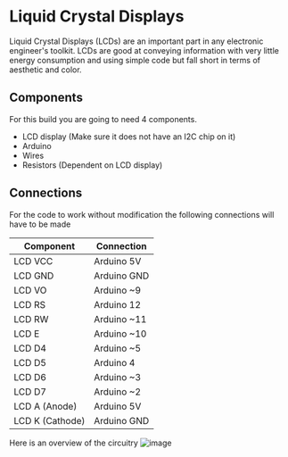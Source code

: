 # Liquid Crystal Displays
Liquid Crystal Displays (LCDs) are an important part in any electronic engineer's toolkit. LCDs are good at conveying information with very little energy consumption and using simple code but fall short in terms of aesthetic and color. 

## Components
For this build you are going to need 4 components.

- LCD display (Make sure it does not have an I2C chip on it)
- Arduino
- Wires
- Resistors (Dependent on LCD display)

## Connections
For the code to work without modification the following connections will have to be made

| Component    | Connection      |
|--------------|-----------------|
| LCD VCC      | Arduino 5V      |
| LCD GND      | Arduino GND     |
| LCD VO       | Arduino ~9      |
| LCD RS       | Arduino 12      |
| LCD RW       | Arduino ~11     |
| LCD E        | Arduino ~10     |
| LCD D4       | Arduino ~5      |
| LCD D5       | Arduino 4       |
| LCD D6       | Arduino ~3      |
| LCD D7       | Arduino ~2      |
| LCD A (Anode)| Arduino 5V      |
| LCD K (Cathode)| Arduino GND    |

Here is an overview of the circuitry
![image](https://github.com/H4drian/Arduino-Components/assets/117495728/df509856-f85f-4f7f-820d-2fd60d3df891)
